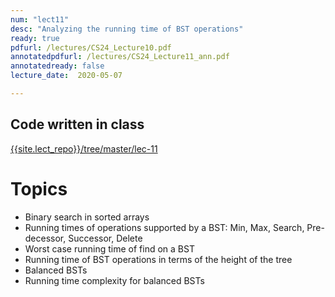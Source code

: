 ```yaml
---
num: "lect11"
desc: "Analyzing the running time of BST operations"
ready: true
pdfurl: /lectures/CS24_Lecture10.pdf
annotatedpdfurl: /lectures/CS24_Lecture11_ann.pdf
annotatedready: false
lecture_date:  2020-05-07

---
```


## Code written in class
[{{site.lect_repo}}/tree/master/lec-11]({{site.lect_repo}}/tree/master/lec-11)


# Topics

* Binary search in sorted arrays
* Running times of operations supported by a BST: Min, Max, Search, Pre-decessor, Successor, Delete
* Worst case running time of find on a BST
* Running time of BST operations in terms of the height of the tree
* Balanced BSTs
* Running time complexity for balanced BSTs




